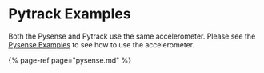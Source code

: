 # Pytrack Examples

Both the Pysense and Pytrack use the same accelerometer. Please see the [Pysense Examples](pysense.md) to see how to use the accelerometer.

{% page-ref page="pysense.md" %}

